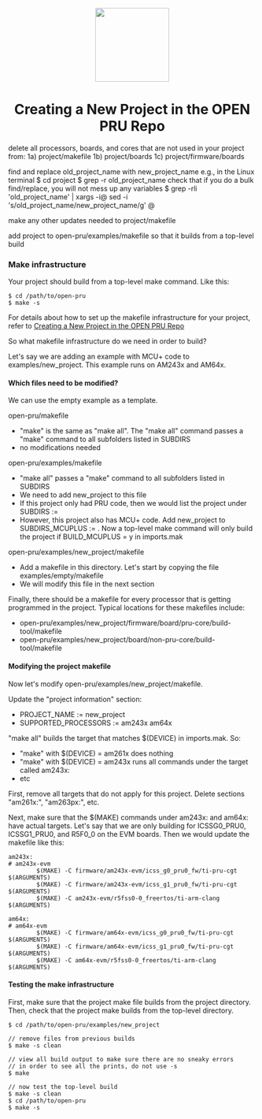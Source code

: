 <div align="center">

<img src="https://upload.wikimedia.org/wikipedia/commons/b/ba/TexasInstruments-Logo.svg" width="150"><br/>

# Creating a New Project in the OPEN PRU Repo

</div>

delete all processors, boards, and cores that are not used in your project from:
1a) project/makefile
1b) project/boards
1c) project/firmware/boards

find and replace old_project_name with new_project_name
e.g., in the Linux terminal
$ cd project
$ grep -r old_project_name
check that if you do a bulk find/replace, you will not mess up any variables
$ grep -rli 'old_project_name' | xargs -i@ sed -i 's/old_project_name/new_project_name/g' @

make any other updates needed to project/makefile

add project to open-pru/examples/makefile so that it builds from a top-level build

### Make infrastructure

Your project should build from a top-level make command. Like this:

```
$ cd /path/to/open-pru
$ make -s
```

For details about how to set up the makefile infrastructure for your project,
refer to
[Creating a New Project in the OPEN PRU Repo](./open_pru_create_new_project.md) 

So what makefile infrastructure do we need in order to build?

Let's say we are adding an example with MCU+ code to examples/new_project. This
example runs on AM243x and AM64x.

#### Which files need to be modified?

We can use the empty example as a template.

open-pru/makefile
* "make" is the same as "make all". The "make all" command passes a "make"
  command to all subfolders listed in SUBDIRS
* no modifications needed

open-pru/examples/makefile
* "make all" passes a "make" command to all subfolders listed in SUBDIRS
* We need to add new_project to this file
* If this project only had PRU code, then we would list the project under
  SUBDIRS :=
* However, this project also has MCU+ code. Add new_project to
  SUBDIRS_MCUPLUS := .
  Now a top-level make command will only build the project if BUILD_MCUPLUS = y
  in imports.mak

open-pru/examples/new_project/makefile
* Add a makefile in this directory. Let's start by copying the file
  examples/empty/makefile
* We will modify this file in the next section

Finally, there should be a makefile for every processor that is getting
programmed in the project. Typical locations for these makefiles include:

* open-pru/examples/new_project/firmware/board/pru-core/build-tool/makefile
* open-pru/examples/new_project/board/non-pru-core/build-tool/makefile

#### Modifying the project makefile

Now let's modify open-pru/examples/new_project/makefile.

Update the "project information" section:
* PROJECT_NAME := new_project
* SUPPORTED_PROCESSORS := am243x am64x

"make all" builds the target that matches $(DEVICE) in imports.mak. So:
* "make" with $(DEVICE) = am261x does nothing
* "make" with $(DEVICE) = am243x runs all commands under the target called
  am243x:
* etc

First, remove all targets that do not apply for this project. Delete
sections "am261x:", "am263px:", etc.

Next, make sure that the $(MAKE) commands under am243x: and am64x: have actual
targets. Let's say that we are only building for ICSSG0_PRU0, ICSSG1_PRU0, and
R5F0_0 on the EVM boards. Then we would update the makefile like this:

```
am243x:
# am243x-evm
        $(MAKE) -C firmware/am243x-evm/icss_g0_pru0_fw/ti-pru-cgt $(ARGUMENTS)
        $(MAKE) -C firmware/am243x-evm/icss_g1_pru0_fw/ti-pru-cgt $(ARGUMENTS)
        $(MAKE) -C am243x-evm/r5fss0-0_freertos/ti-arm-clang $(ARGUMENTS)

am64x:
# am64x-evm
        $(MAKE) -C firmware/am64x-evm/icss_g0_pru0_fw/ti-pru-cgt $(ARGUMENTS)
        $(MAKE) -C firmware/am64x-evm/icss_g1_pru0_fw/ti-pru-cgt $(ARGUMENTS)
        $(MAKE) -C am64x-evm/r5fss0-0_freertos/ti-arm-clang $(ARGUMENTS)
```

#### Testing the make infrastructure

First, make sure that the project make file builds from the project directory.
Then, check that the project make builds from the top-level directory.

```
$ cd /path/to/open-pru/examples/new_project

// remove files from previous builds
$ make -s clean

// view all build output to make sure there are no sneaky errors
// in order to see all the prints, do not use -s
$ make

// now test the top-level build
$ make -s clean
$ cd /path/to/open-pru
$ make -s
```
